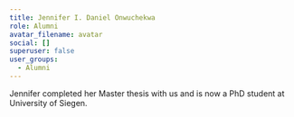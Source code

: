 ```yaml
---
title: Jennifer I. Daniel Onwuchekwa
role: Alumni
avatar_filename: avatar
social: []
superuser: false
user_groups:
  - Alumni
---
```

Jennifer completed her Master thesis with us and is now a PhD student at University of Siegen.